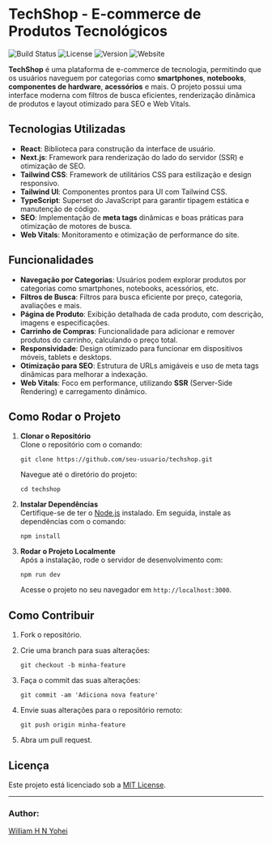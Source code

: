 # TechShop - E-commerce de Produtos Tecnológicos

![Build Status](https://img.shields.io/badge/build-passing-brightgreen) ![License](https://img.shields.io/badge/license-MIT-blue) ![Version](https://img.shields.io/badge/version-1.0.0-blue) ![Website](https://img.shields.io/badge/website-live-green)

**TechShop** é uma plataforma de e-commerce de tecnologia, permitindo que os usuários naveguem por categorias como **smartphones**, **notebooks**, **componentes de hardware**, **acessórios** e mais. O projeto possui uma interface moderna com filtros de busca eficientes, renderização dinâmica de produtos e layout otimizado para SEO e Web Vitals.

## Tecnologias Utilizadas

- **React**: Biblioteca para construção da interface de usuário.
- **Next.js**: Framework para renderização do lado do servidor (SSR) e otimização de SEO.
- **Tailwind CSS**: Framework de utilitários CSS para estilização e design responsivo.
- **Tailwind UI**: Componentes prontos para UI com Tailwind CSS.
- **TypeScript**: Superset do JavaScript para garantir tipagem estática e manutenção de código.
- **SEO**: Implementação de **meta tags** dinâmicas e boas práticas para otimização de motores de busca.
- **Web Vitals**: Monitoramento e otimização de performance do site.

## Funcionalidades

- **Navegação por Categorias**: Usuários podem explorar produtos por categorias como smartphones, notebooks, acessórios, etc.
- **Filtros de Busca**: Filtros para busca eficiente por preço, categoria, avaliações e mais.
- **Página de Produto**: Exibição detalhada de cada produto, com descrição, imagens e especificações.
- **Carrinho de Compras**: Funcionalidade para adicionar e remover produtos do carrinho, calculando o preço total.
- **Responsividade**: Design otimizado para funcionar em dispositivos móveis, tablets e desktops.
- **Otimização para SEO**: Estrutura de URLs amigáveis e uso de meta tags dinâmicas para melhorar a indexação.
- **Web Vitals**: Foco em performance, utilizando **SSR** (Server-Side Rendering) e carregamento dinâmico.

## Como Rodar o Projeto

1. **Clonar o Repositório**  
   Clone o repositório com o comando:

   `git clone https://github.com/seu-usuario/techshop.git`

   Navegue até o diretório do projeto:

   `cd techshop`

2. **Instalar Dependências**  
   Certifique-se de ter o [Node.js](https://nodejs.org/) instalado. Em seguida, instale as dependências com o comando:

   `npm install`

3. **Rodar o Projeto Localmente**  
   Após a instalação, rode o servidor de desenvolvimento com:

   `npm run dev`

   Acesse o projeto no seu navegador em `http://localhost:3000`.

## Como Contribuir

1. Fork o repositório.
2. Crie uma branch para suas alterações:
   
   `git checkout -b minha-feature`
   
3. Faça o commit das suas alterações:
   
   `git commit -am 'Adiciona nova feature'`
   
4. Envie suas alterações para o repositório remoto:
   
   `git push origin minha-feature`
   
5. Abra um pull request.

## Licença

Este projeto está licenciado sob a [MIT License](LICENSE).

---

### **Author**:  
[William H N Yohei](https://github.com/williamhnyohei)
